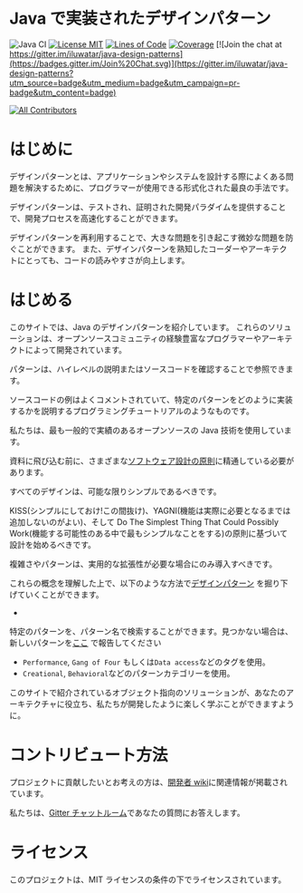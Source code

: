 # Java で実装されたデザインパターン

![Java CI](https://github.com/iluwatar/java-design-patterns/workflows/Java%20CI/badge.svg)
[![License MIT](https://img.shields.io/badge/license-MIT-blue.svg)](https://raw.githubusercontent.com/iluwatar/java-design-patterns/master/LICENSE.md)
[![Lines of Code](https://sonarcloud.io/api/project_badges/measure?project=iluwatar_java-design-patterns&metric=ncloc)](https://sonarcloud.io/dashboard?id=iluwatar_java-design-patterns)
[![Coverage](https://sonarcloud.io/api/project_badges/measure?project=iluwatar_java-design-patterns&metric=coverage)](https://sonarcloud.io/dashboard?id=iluwatar_java-design-patterns)
[![Join the chat at https://gitter.im/iluwatar/java-design-patterns](https://badges.gitter.im/Join%20Chat.svg)](https://gitter.im/iluwatar/java-design-patterns?utm_source=badge&utm_medium=badge&utm_campaign=pr-badge&utm_content=badge)

<!-- ALL-CONTRIBUTORS-BADGE:START - Do not remove or modify this section -->

[![All Contributors](https://img.shields.io/badge/all_contributors-185-orange.svg?style=flat-square)](#contributors-)

<!-- ALL-CONTRIBUTORS-BADGE:END -->

# はじめに

デザインパターンとは、アプリケーションやシステムを設計する際によくある問題を解決するために、プログラマーが使用できる形式化された最良の手法です。

デザインパターンは、テストされ、証明された開発パラダイムを提供することで、開発プロセスを高速化することができます。

デザインパターンを再利用することで、大きな問題を引き起こす微妙な問題を防ぐことができます。
また、デザインパターンを熟知したコーダーやアーキテクトにとっても、コードの読みやすさが向上します。

# はじめる

このサイトでは、Java のデザインパターンを紹介しています。
これらのソリューションは、オープンソースコミュニティの経験豊富なプログラマーやアーキテクトによって開発されています。

パターンは、ハイレベルの説明またはソースコードを確認することで参照できます。

ソースコードの例はよくコメントされていて、特定のパターンをどのように実装するかを説明するプログラミングチュートリアルのようなものです。

私たちは、最も一般的で実績のあるオープンソースの Java 技術を使用しています。

資料に飛び込む前に、さまざまな[ソフトウェア設計の原則](https://java-design-patterns.com/principles/)に精通している必要があります。

すべてのデザインは、可能な限りシンプルであるべきです。

KISS(シンプルにしておけ!この間抜け)、YAGNI(機能は実際に必要となるまでは追加しないのがよい)、そして Do The Simplest Thing That Could Possibly
Work(機能する可能性のある中で最もシンプルなことをする)の原則に基づいて設計を始めるべきです。

複雑さやパターンは、実用的な拡張性が必要な場合にのみ導入すべきです。

これらの概念を理解した上で、以下のような方法で[デザインパターン](https://java-design-patterns.com/patterns/) を掘り下げていくことができます。

-
特定のパターンを、パターン名で検索することができます。見つかない場合は、新しいパターンを[ここ](https://github.com/iluwatar/java-design-patterns/issues)
で報告してください
- `Performance`, `Gang of Four` もしくは`Data access`などのタグを使用。
- `Creational`, `Behavioral`などのパターンカテゴリーを使用。

このサイトで紹介されているオブジェクト指向のソリューションが、あなたのアーキテクチャに役立ち、私たちが開発したように楽しく学ぶことができますように。

# コントリビュート方法

プロジェクトに貢献したいとお考えの方は、[開発者 wiki](https://github.com/iluwatar/java-design-patterns/wiki)に関連情報が掲載されています。

私たちは、[Gitter チャットルーム](https://gitter.im/iluwatar/java-design-patterns)であなたの質問にお答えします。

# ライセンス

このプロジェクトは、MIT ライセンスの条件の下でライセンスされています。
